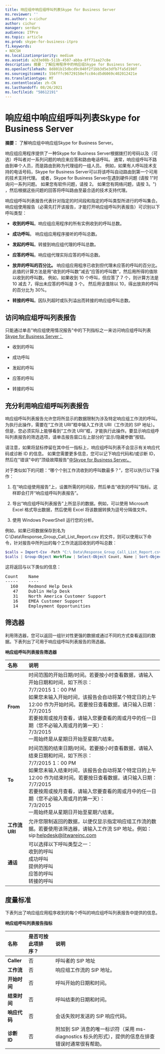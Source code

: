 ```yaml
---
title: 响应组中响应组呼叫列表Skype for Business Server
ms.reviewer: ''
ms.author: v-cichur
author: cichur
manager: serdars
audience: ITPro
ms.topic: article
ms.prod: skype-for-business-itpro
f1.keywords:
- NOCSH
ms.localizationpriority: medium
ms.assetid: a2d3e08b-511b-4507-abba-8ff71aa27c8e
description: 摘要：了解应用程序中的响应组Skype for Business Server。
ms.openlocfilehash: 8d801b15dbcd9c040f2f1bb3d5e3dfb7fa5d198f
ms.sourcegitcommit: 556fffc96729150efcc04cd5d6069c402012421e
ms.translationtype: MT
ms.contentlocale: zh-CN
ms.lasthandoff: 08/26/2021
ms.locfileid: "58612191"
---
```

# <a name="response-group-call-list-report-in-skype-for-business-server"></a>响应组中响应组呼叫列表Skype for Business Server

**摘要：** 了解响应组中响应组Skype for Business Server。

响应组应用程序提供了一种Skype for Business Server根据拨打的号码以及（可选）呼叫者对一系列问题的响应来应答和路由电话呼叫。 通常，响应组呼叫不路由到单个人员，而是路由到称为代理组的一组人员。 例如，如果有人呼叫技术支持的电话号码，Skype for Business Server可以将该呼叫自动路由到第一个可用的技术支持代理。 或者，Skype for Business Server在遇到硬件问题 (请按 1"时询问一系列问题。 如果您有软件问题，请按 2。 如果您有网络问题，请按 3。") ，然后根据这些问题的回答将呼叫路由至最合适的技术支持代理。

响应组呼叫列表报告代表针对指定的时间段和指定的呼叫类型所进行的呼叫集合。响应组使用报告（必需先打开该报告，才能打开响应组呼叫列表报告）可识别以下呼叫类型：

- **收到的呼叫**。响应组应用程序的所有实例收到的呼叫总数。

- **成功呼叫**。 响应组应用程序接听的呼叫总数。

- **发起的呼叫**。转接到响应组代理的呼叫总数。

- **应答的呼叫**。响应组代理实际应答的呼叫总数。

- **放弃的呼叫的百分比。** 响应组应用程序已收到但代理未应答的呼叫的百分比。 此值的计算方法是用“收到的呼叫数”减去“应答的呼叫数”，然后用所得的值除以收到的呼叫数。 例如，如果收到 10 个呼叫，但应答了 7 个，则计算方法是 10 减去 7，得出未应答的呼叫是 3 个。 然后用该值除以 10，得出放弃的呼叫的百分比为 30%。

- **转接的呼叫**。因队列超时或队列溢出而转接的响应组呼叫总数。

## <a name="accessing-the-response-group-call-list-report"></a>访问响应组呼叫列表报告

只能通过单击"响应组使用情况报告"中的下列指标之一来访问响应组呼叫列表[Skype for Business Server：](response-group-usage-report.md)

- 收到的呼叫

- 成功呼叫

- 发起的呼叫

- 应答的呼叫

- 转接的呼叫

## <a name="making-the-best-use-of-the-response-group-call-list-report"></a>充分利用响应组呼叫列表报告

响应组呼叫列表报告允许您将所显示的数据限制为涉及特定响应组工作流的呼叫。为执行此操作，需要在“工作流 URI”框中输入工作流 URI（工作流的 SIP 地址）。但是，您必须实际上能够看到“工作流 URI”框，才能执行此操作。要显示响应组呼叫列表报告的筛选选项，请单击报告窗口左上部分的“显示/隐藏参数”按钮。

请注意，如果将鼠标停留在其中任一指标上，响应组呼叫列表不会显示有关响应代码或诊断 ID 的信息。 如果您需要更多信息，您可以记下响应代码和/或诊断 ID，然后在"错误"中的"顶级故障报告"[中Skype for Business Server。](top-failures-report.md)

对于类似如下的问题：“哪个个别工作流收到的呼叫数最多？”，您可以执行以下操作：

1. 在“响应组使用报告”上，设置所需的时间段，然后单击“收到的呼叫”指标。这样即会打开“响应组呼叫列表报告”。

2. 导出“响应组呼叫列表报告”上所显示的数据。例如，可以使用 Microsoft Excel 格式导出数据，然后使用 Excel 将该数据转换为逗号分隔值文件。

3. 使用 Windows PowerShell 运行您的分析。

例如，如果已将数据保存到名为 C:\Data\Response_Group_Call_List_Report.csv 的文件，则可以使用以下命令，针对报告中所列出的每个工作流返回收到的呼叫总数：

```PowerShell
$calls = Import-Csv -Path "C:\ Data\Response_Group_Call_List_Report.csv"
$calls | Group-Object Workflow | Select-Object Count, Name | Sort-Object Count -Descending
```

这将返回与以下类似的信息：

<pre>
Count    Name
-----    ----
  160    Redmond Help Desk
   47    Dublin Help Desk
   31    North America Customer Support
   16    EMEA Customer Support
   14    Employment Opportunities
</pre>

## <a name="filters"></a>筛选器

利用筛选器，您可以返回一组针对性更强的数据或通过不同的方式查看返回的数据。下表列出了可用于响应组呼叫列表报告的筛选器。

**响应组呼叫列表报告筛选器**


| **名称**               | **说明**                                                                                                                                                                                                                                                                                                                                                                                                                                                                                                                                                        |
|:-----------------------|:-----------------------------------------------------------------------------------------------------------------------------------------------------------------------------------------------------------------------------------------------------------------------------------------------------------------------------------------------------------------------------------------------------------------------------------------------------------------------------------------------------------------------------------------------------------------------|
| **From** <br/>         | 时间范围的开始日期/时间。若要按小时查看数据，请输入开始日期和时间，如下所示：  <br/> 7/7/2015 1：00 PM  <br/> 如果您未输入开始时间，该报告会自动将某个特定日的上午 12:00 作为开始时间。若要按日查看数据，请只输入日期：  <br/> 7/7/2015  <br/> 若要按周或按月查看，请输入您要查看的周或月中的任一日期（您不必输入周或月的第一天）：  <br/> 7/3/2015  <br/> 一周始终是从星期日开始至星期六结束。  <br/> |
| **To** <br/>           | 时间范围的结束日期/时间。若要按小时查看数据，请输入结束日期和时间，如下所示：  <br/> 7/7/2015 1：00 PM  <br/> 如果您未输入结束时间，该报告会自动将某个特定日的上午 12:00 作为结束时间。若要按日查看数据，请只输入日期：  <br/> 7/7/2015  <br/> 若要按周或按月查看，请输入您要查看的周或月中的任一日期（您不必输入周或月的第一天）：  <br/> 7/3/2015  <br/> 一周始终是从星期日开始至星期六结束。  <br/>        |
| **工作流 URI** <br/> | 允许您限制返回的数据，以便仅显示指定响应组工作流的数据。若要使用该筛选器，请输入工作流 SIP 地址。例如：  <br/> sip:helpdesk@litwareinc.com  <br/>                                                                                                                                                                                                                                                                                                                                                                            |
| **通话** <br/>        | 可以选择以下呼叫类型之一： <br/>  收到的呼叫 <br/>  成功呼叫 <br/>  提供的呼叫 <br/>  应答的呼叫 <br/>  转接的呼叫 <br/>                                                                                                                                                                                                                                                                                                                                                                                                |

## <a name="metrics"></a>度量标准

下表列出了响应组应用程序收到的每个呼叫的响应组呼叫列表报告中提供的信息。

**响应组呼叫列表报告指标**

|**名称**|**是否可按此项排序？**|**说明**|
|:-----|:-----|:-----|
|**Caller** <br/> |否  <br/> |呼叫者的 SIP 地址  <br/> |
|**工作流** <br/> |否  <br/> |响应组工作流的 SIP 地址。  <br/> |
|**开始时间** <br/> |否  <br/> |呼叫开始的日期和时间。  <br/> |
|**结束时间** <br/> |否  <br/> |呼叫结束的日期和时间。  <br/> |
|**响应代码** <br/> |否  <br/> |会话失败时发送的 SIP 响应代码。  <br/> |
|**诊断 ID** <br/> |否  <br/> |附加到 SIP 消息的唯一标识符（采用 ms-diagnostics 标头的形式），提供的信息在排查错误时通常很有帮助。  <br/> |


